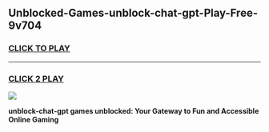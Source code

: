 
## Unblocked-Games-unblock-chat-gpt-Play-Free-9v704
<h3>
<a href="https://premium76.site?title=unblock-chat-gpt&ref=18A1">CLICK TO PLAY</a></h3>
<hr>

<h3>
<a href="https://premium76.site?title=unblock-chat-gpt&ref=18A1">CLICK 2 PLAY</a>
  
</h3>

<a href="https://premium76.site?title=unblock-chat-gpt&ref=18A1"><img src="https://clearcache.store/games.png"></a>


**unblock-chat-gpt games unblocked: Your Gateway to Fun and Accessible Online Gaming**
